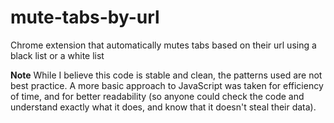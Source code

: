 # mute-tabs-by-url
Chrome extension that automatically mutes tabs based on their url using a black list or a white list


**Note** While I believe this code is stable and clean, the patterns used are not best practice.
A more basic approach to JavaScript was taken for efficiency of time, and for better readability (so anyone could check the code and understand exactly what it does, and know that it doesn't steal their data).
